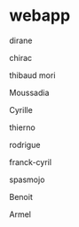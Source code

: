 # webapp

dirane

chirac	

thibaud mori

Moussadia

Cyrille

thierno

rodrigue

franck-cyril

spasmojo

Benoit

Armel
